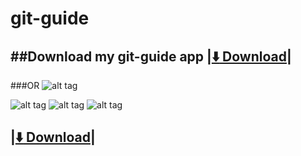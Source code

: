 git-guide
=========
##Download my git-guide app
|[:arrow_down: Download](https://github.com/rajeshmule/git-guide/blob/master/MyGet/bin/MyGet.apk?raw=true)|
-----------------------------------------------------------------------------------------------------------
###OR 
![alt tag](https://github.com/rajeshmule/git-guide/blob/master/screenshot/gitqrcode.png)

![alt tag](https://github.com/rajeshmule/git-guide/blob/master/screenshot/g1.png)
![alt tag](https://github.com/rajeshmule/git-guide/blob/master/screenshot/g2.png)
![alt tag](https://github.com/rajeshmule/git-guide/blob/master/screenshot/g3.png)

|[:arrow_down: Download](https://github.com/rajeshmule/git-guide/blob/master/MyGet/bin/MyGet.apk?raw=true)|
-----------------------------------------------------------------------------------------------------------

